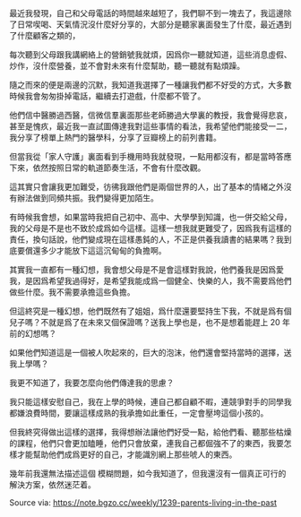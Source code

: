最近我發現，自己和父母電話的時間越來越短了，我們聊不到一塊去了，我這邊除了日常喫喝、天氣情況沒什麼好分享的，大部分是聽家裏面發生了什麼，最近遇到了什麼顧客之類的，

每次聽到父母跟我講網絡上的營銷號我就煩，因爲你一聽就知道，這些消息虛假、炒作，沒什麼營養，並不會對未來有什麼幫助，聽一聽就有點煩躁。

隨之而來的便是兩邊的沉默，我知道我選擇了一種讓我們都不好受的方式，大多數時候我會匆匆掛掉電話，繼續去打遊戲，什麼都不管了。

他們信中醫勝過西醫，信微信羣裏面那些老師勝過大學裏的教授，我會覺得悲哀，甚至是愧疚，最近我一直試圖傳達我對這些事情的看法，我希望他們能接受一二，我分享了榜單上熱門的醫學科，分享了豆瓣榜上的前列書籍。

但當我從「家人守護」裏面看到手機用時我就發現，一點用都沒有，都是當時答應下來，依然按照日常的軌道節奏生活，不會有什麼改觀。

這其實只會讓我更加難受，彷彿我跟他們是兩個世界的人，出了基本的情緒之外沒有辦法做到同頻共振。我們變得更加陌生。

有時候我會想，如果當時我把自己初中、高中、大學學到知識，也一併交給父母，我的父母是不是也不致於成爲如今這樣。這樣一想我就更難受了，因爲我有這樣的責任，換句話說，他們變成現在這樣愚鈍的人，不正是供養我讀書的結果嗎？我到底要償還多少才能放下這這沉甸甸的負擔啊。

其實我一直都有一種幻想，我會想父母是不是會這樣對我說，他們養我是因爲愛我，是因爲希望我過得好，是希望我能成爲一個健全、快樂的人，我不需要爲他們做些什麼。我不需要承擔這些負擔。

但這終究是一種幻想，他們既然有了姐姐，爲什麼還要堅持生下我，不就是爲有個兒子嗎？不就是爲了在未來又個保證嗎？送我上學也是，也不是想着能趕上 20 年前的幻想嗎？

如果他們知道這是一個被人吹起來的，巨大的泡沫，他們還會堅持當時的選擇，送我上學嗎？

我更不知道了，我要怎麼向他們傳達我的思慮？

我只能這樣安慰自己，我在上學的時候，連自己都自顧不暇，連競爭對手的同學我都嫌浪費時間，要讓這樣成熟的我承擔如此重任，一定會壓垮這個小孩的。

但我終究得做出這樣的選擇，我得想辦法讓他們好受一點，給他們看、聽那些枯燥的課程，他們只會更加瞌睡，他們只會放棄，連我自己都倔強不了的東西，我要怎樣才能幫助他們成爲更好的自己，才能識別網上那些唬人的東西。

幾年前我還無法描述這個 模糊問題，如今我知道了，但我還沒有一個真正可行的解決方案，依然迷茫着。

Source via: https://note.bgzo.cc/weekly/1239-parents-living-in-the-past